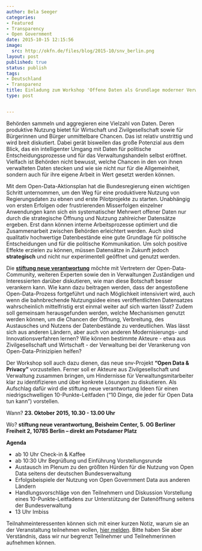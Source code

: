 ```yaml
---
author: Bela Seeger
categories:
- Featured
- Transparency
- Open Government
date: 2015-10-15 12:15:56
image: 
  src: http://okfn.de/files/blog/2015-10/snv_berlin.png
layout: post
published: true
status: publish
tags:
- Deutschland
- Transparenz
title: Einladung zum Workshop 'Offene Daten als Grundlage moderner Verwaltung' - Auftakt des Projekts „Open Data & Privacy“ 
type: post


---
```


Behörden sammeln und aggregieren eine Vielzahl von Daten. Deren produktive Nutzung bietet für Wirtschaft und Zivilgesellschaft sowie für Bürgerinnen und Bürger unmittelbare Chancen. Das ist relativ unstrittig und wird breit diskutiert. Dabei gerät bisweilen das große Potenzial aus dem Blick, das ein intelligenter Umgang mit Daten für politische Entscheidungsprozesse und für das Verwaltungshandeln selbst eröffnet. Vielfach ist Behörden nicht bewusst, welche Chancen in den von ihnen verwalteten Daten stecken und wie sie nicht nur für die Allgemeinheit, sondern auch für ihre eigene Arbeit in Wert gesetzt werden können.  

Mit dem Open-Data-Aktionsplan hat die Bundesregierung einen wichtigen Schritt unternommen, um den Weg für eine produktivere Nutzung von Regierungsdaten zu ebnen und erste Pilotprojekte zu starten. Unabhängig von ersten Erfolgen oder frustrierenden Misserfolgen einzelner Anwendungen kann sich ein systematischer Mehrwert offener Daten nur durch die strategische Öffnung und Nutzung zahlreicher Datensätze ergeben. Erst dann können interne Arbeitsprozesse optimiert und die Zusammenarbeit zwischen Behörden erleichtert werden. Auch sind qualitativ hochwertige Datenbestände eine gute Grundlage für politische Entscheidungen und für die politische Kommunikation. Um solch positive Effekte erzielen zu können, müssen Datensätze in Zukunft jedoch **strategisch** und nicht nur experimentell geöffnet und genutzt werden.

Die **[stiftung neue verantwortung](http://www.stiftung-nv.de/veranstaltung/offene-daten-als-grundlage-moderner-verwaltung)** möchte mit Vertretern der Open-Data-Community, weiteren Experten sowie den in Verwaltungen Zuständigen und Interessierten darüber diskutieren, wie man diese Botschaft besser verankern kann. Wie kann dazu beitragen werden, dass der angestoßene Open-Data-Prozess fortgeführt und nach Möglichkeit intensiviert wird, auch wenn die bahnbrechende Nutzungsidee eines veröffentlichten Datensatzes wahrscheinlich mittelfristig erst einmal weiter auf sich warten lässt? Zudem soll gemeinsam herausgefunden werden, welche Mechanismen genutzt werden können, um die Chancen der Öffnung, Verbreitung, des Austausches und Nutzens der Datenbestände zu verdeutlichen. Was lässt sich aus anderen Ländern, aber auch von anderen Modernisierungs- und Innovationsverfahren lernen? Wie können bestimmte Akteure - etwa aus Zivilgesellschaft und Wirtschaft - der Verwaltung bei der Verankerung von Open-Data-Prinizipien helfen?

Der Workshop soll auch dazu dienen, das neue snv-Projekt **“Open Data & Privacy”** vorzustellen. Ferner soll er Akteure aus Zivilgesellschaft und Verwaltung zusammen bringen, um Hindernisse für Verwaltungsmitarbeiter klar zu identifizieren und über konkrete Lösungen zu diskutieren. Als Aufschlag dafür wird die stiftung neue verantwortung Ideen für einen niedrigschwelligen 10-Punkte-Leitfaden (“10 Dinge, die jeder für Open Data tun kann”) vorstellen.

Wann? **23. Oktober 2015, 10.30 - 13.00 Uhr**

Wo? **stiftung neue verantwortung, Beisheim Center, 5. OG
Berliner Freiheit 2, 10785 Berlin – direkt am Potsdamer Platz**

**Agenda**

- ab 10 Uhr Check-in & Kaffee
- ab 10:30 Uhr
Begrüßung und Einführung
Vorstellungsrunde
- Austausch im Plenum zu den größten Hürden für die Nutzung von Open Data seitens der  deutschen Bundesverwaltung
- Erfolgsbeispiele der Nutzung von Open Government Data aus anderen Ländern
- Handlungsvorschläge von den Teilnehmern und Diskussion
Vorstellung eines 10-Punkte-Leitfadens zur Unterstützung der Datenöffnung seitens der Bundesverwaltung
- 13 Uhr Imbiss

Teilnahmeinteressenten können sich mit einer kurzen Notiz, warum sie an der Veranstaltung teilnehmen wollen, [hier melden](mailto:jmanske@stiftung-nv.de). Bitte haben Sie aber Verständnis, dass wir nur begrenzt Teilnehmer und Teilnehmerinnen aufnehmen können.

